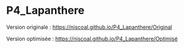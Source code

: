 # P4_Lapanthere

Version originale : https://niscoal.github.io/P4_Lapanthere/Original

Version optimisée : https://niscoal.github.io/P4_Lapanthere/Optimisé
